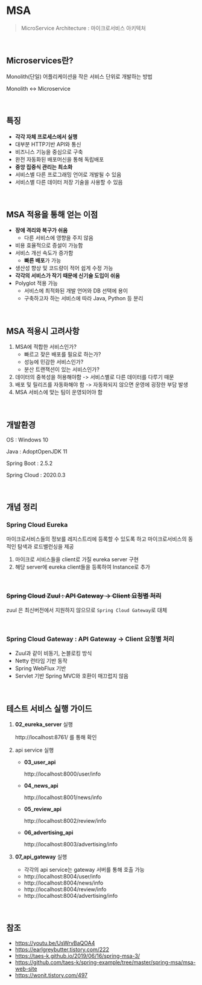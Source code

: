 # MSA

> MicroService Architecture : 마이크로서비스 아키텍처

​                                 

## Microservices란?

Monolith(단일) 어플리케이션을 작은 서비스 단위로 개발하는 방법

Monolith <-> Microservice

​                                    

## 특징

- **각각 자체 프로세스에서 실행**
- 대부분 HTTP기반 API와 통신
- 비즈니스 기능을 중심으로 구축
- 완전 자동화된 배포머신을 통해 독립배포
- **중앙 집중식 관리는 최소화**
- 서비스별 다른 프로그래밍 언어로 개발될 수 있음
- 서비스별 다른 데이터 저장 기술을 사용할 수 있음

​                                

## MSA 적용을 통해 얻는 이점

- **장애 격리와 복구가 쉬움**
  - 다른 서비스에 영향을 주지 않음
- 비용 효율적으로 증설이 가능함
- 서비스 개선 속도가 증가함
  - **빠른 배포**가 가능
- 생산성 향상 및 코드량이 적어 쉽게 수정 가능
- **각각의 서비스가 작기 때문에 신기술 도입이 쉬움**
- Polyglot 적용 가능
  - 서비스에 최적화된 개발 언어와 DB 선택에 용이
  - 구축하고자 하는 서비스에 따라 Java, Python 등 분리

​                                    

## MSA 적용시 고려사항

1. MSA에 적합한 서비스인가?
   - 빠르고 잦은 배포를 필요로 하는가?
   - 성능에 민감한 서비스인가?
   - 분산 트랜잭션이 있는 서비스인가?
2. 데이터의 중복성을 허용해야함 -> 서비스별로 다른 데이터를 다루기 때문
3. 배포 및 릴리즈를 자동화해야 함 -> 자동화되지 않으면 운영에 굉장한 부담 발생
4. MSA 서비스에 맞는 팀이 운영되어야 함

​                                   

## 개발환경

OS : Windows 10

Java : AdoptOpenJDK 11

Spring Boot : 2.5.2

Spring Cloud : 2020.0.3

​                                                 

## 개념 정리

### Spring Cloud Eureka

마이크로서비스들의 정보를 레지스트리에 등록할 수 있도록 하고 마이크로서비스의 동적인 탐색과 로드밸런싱을 제공

1. 마이크로 서비스들을 client로 가질 eureka server 구현
2. 해당 server에 eureka client들을 등록하여 Instance로 추가

​                                        

### ~~Spring Cloud Zuul : API Gateway -> Client 요청별 처리~~ 

zuul 은 최신버전에서 지원하지 않으므로 ```Spring Cloud Gateway```로 대체

​                                        

### Spring Cloud Gateway : API Gateway -> Client 요청별 처리

- Zuul과 같이 비동기, 논블로킹 방식
- Netty 런타임 기반 동작
- Spring WebFlux 기반
- Servlet 기반 Spring MVC와 호환이 매끄럽지 않음

​                                                 

## 테스트 서비스 실행 가이드

1. **02_eureka_server** 실행

   http://localhost:8761/ 를 통해 확인

2. api service 실행

   - **03_user_api**

     http://localhost:8000/user/info

   - **04_news_api**

     http://localhost:8001/news/info

   - **05_review_api**

     http://localhost:8002/review/info

   - **06_advertising_api**

     http://localhost:8003/advertising/info

3. **07_api_gateway** 실행

   - 각각의 api service는 gateway 서버를 통해 호출 가능
   - http://localhost:8004/user/info
   - http://localhost:8004/news/info
   - http://localhost:8004/review/info
   - http://localhost:8004/advertising/info

​                                        

## 참조

- https://youtu.be/UsWrvBaQOA4
- https://earlgreybutter.tistory.com/222
- https://taes-k.github.io/2019/06/16/spring-msa-3/
- https://github.com/taes-k/spring-example/tree/master/spring-msa/msa-web-site
- https://wonit.tistory.com/497